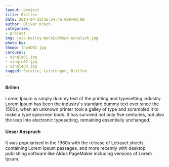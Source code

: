 ```yaml
---
layout: project
title: Brillen
date: 2014-04-25T16:54:46.000+00:00
author: Oliver Krech
categories:
- project
img: jess-bailey-WeCoLo0Rxp4-unsplash.jpg
photo by: 
thumb: thumb02.jpg
carousel:
- single01.jpg
- single02.jpg
- single03.jpg
tagged: Service, Leistungen, Brillen
---
```

#### Brillen

Lorem Ipsum is simply dummy text of the printing and typesetting industry. Lorem Ipsum has been the industry's standard dummy text ever since the 1500s, when an unknown printer took a galley of type and scrambled it to make a type specimen book. It has survived not only five centuries, but also the leap into electronic typesetting, remaining essentially unchanged.

#### Unser Anspruch

It was popularised in the 1960s with the release of Letraset sheets containing Lorem Ipsum passages, and more recently with desktop publishing software like Aldus PageMaker including versions of Lorem Ipsum.